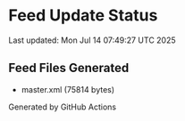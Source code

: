 # Feed Update Status
Last updated: Mon Jul 14 07:49:27 UTC 2025

## Feed Files Generated
- master.xml (75814 bytes)

Generated by GitHub Actions
